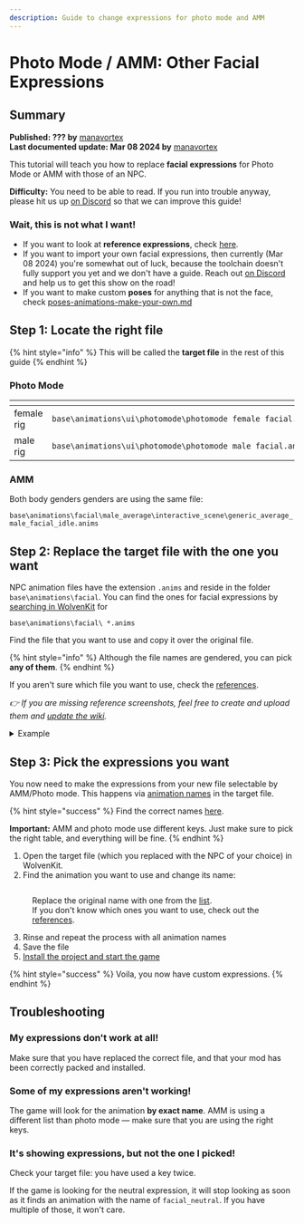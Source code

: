 ```yaml
---
description: Guide to change expressions for photo mode and AMM
---
```


# Photo Mode / AMM: Other Facial Expressions

## Summary <a href="#summary" id="summary"></a>

**Published: ??? by** [manavortex](https://app.gitbook.com/u/NfZBoxGegfUqB33J9HXuCs6PVaC3 "mention")\
**Last documented update: Mar 08 2024 by** [manavortex](https://app.gitbook.com/u/NfZBoxGegfUqB33J9HXuCs6PVaC3 "mention")

This tutorial will teach you how to replace **facial expressions** for Photo Mode or AMM with those of an NPC.&#x20;

**Difficulty:** You need to be able to read. If you run into trouble anyway, please hit us up [on Discord](https://discord.gg/redmodding) so that we can improve this guide!

### Wait, this is not what I want!

* If you want to look at **reference expressions**, check [here](../../references-lists-and-overviews/cheat-sheet-head/cheat-sheet-facial-expressions.md#expression-references-for-individual-npc-files).
* If you want to import your own facial expressions, then currently (Mar 08 2024) you're somewhat out of luck, because the toolchain doesn't fully support you yet and we don't have a guide. Reach out [on Discord](https://discord.gg/redmodding) and help us to get this show on the road!&#x20;
* If you want to make custom **poses** for anything that is not the face, check [poses-animations-make-your-own.md](poses-animations-make-your-own.md "mention")

## Step 1: Locate the right file

{% hint style="info" %}
This will be called the **target file** in the rest of this guide
{% endhint %}

### Photo Mode

<table data-header-hidden><thead><tr><th width="148"></th><th></th></tr></thead><tbody><tr><td>female rig</td><td><pre><code>base\animations\ui\photomode\photomode_female_facial.anims
</code></pre></td></tr><tr><td>male rig</td><td><pre><code>base\animations\ui\photomode\photomode_male_facial.anims
</code></pre></td></tr></tbody></table>

### AMM

Both body genders genders are using the same file:

`base\animations\facial\male_average\interactive_scene\generic_average_male_facial_idle.anims`

## Step 2: Replace the target file with the one you want

NPC animation files have the extension `.anims` and reside in the folder `base\animations\facial`. You can find the ones for facial expressions by [searching in WolvenKit](https://wiki.redmodding.org/wolvenkit/wolvenkit-app/usage/wolvenkit-search-finding-files) for

```
base\animations\facial\ *.anims
```

Find the file that you want to use and copy it over the original file.

{% hint style="info" %}
Although the file names are gendered, you can pick **any of them**.
{% endhint %}

&#x20;If you aren't sure which file you want to use, check the [references](../../references-lists-and-overviews/cheat-sheet-head/cheat-sheet-facial-expressions.md#expression-references-for-individual-npc-files).&#x20;

_👉 If you are missing reference screenshots, feel free to create and upload them and_ [_update the wiki_](https://app.gitbook.com/invite/-MP5ijqI11FeeX7c8-N8/H70HZBOeUulIpkQnBLK7)_._

<details>

<summary>Example</summary>

To put Rogue's facial expressions on a male V, you copy

```
base\animations\facial\main_characters\rogue\rogue_facial_idle_poses.anims
```

over your target file.

For photo mode:

```
base\animations\ui\photomode\photomode_male_facial.anims
```

For AMM:

```
base\animations\facial\male_average\interactive_scene\generic_average_male_facial_idle.anims
```

</details>

## Step 3: Pick the expressions you want

You now need to make the expressions from your new file selectable by AMM/Photo mode. This happens via [animation names](../../references-lists-and-overviews/cheat-sheet-head/cheat-sheet-facial-expressions.md#photo-mode) in the target file.&#x20;

{% hint style="success" %}
Find the correct names [here](../../references-lists-and-overviews/cheat-sheet-head/cheat-sheet-facial-expressions.md).

**Important:** AMM and photo mode use different keys. Just make sure to pick the right table, and everything will be fine.
{% endhint %}

1. Open the target file (which you replaced with the NPC of your choice) in WolvenKit.&#x20;
2. Find the animation you want to use and change its name:

<figure><img src="https://i.imgur.com/KYevLPa.png" alt=""><figcaption><p>Replace the original name with one from the <a href="../../references-lists-and-overviews/cheat-sheet-head/cheat-sheet-facial-expressions.md#photo-mode">list</a>. <br>If you don't know which ones you want to use, check out the <a href="../../references-lists-and-overviews/cheat-sheet-head/cheat-sheet-facial-expressions.md#expression-references-for-individual-npc-files">references</a>.</p></figcaption></figure>

3. Rinse and repeat the process with all animation names
4. Save the file
5. [Install the project and start the game](https://app.gitbook.com/s/-MP\_ozZVx2gRZUPXkd4r/wolvenkit-app/menu/toolbar#install-and-launch)

{% hint style="success" %}
Voila, you now have custom expressions.
{% endhint %}

## Troubleshooting

### My expressions don't work at all!

Make sure that you have replaced the correct file, and that your mod has been correctly packed and installed.

### Some of my expressions aren't working!

The game will look for the animation **by exact name**. AMM is using a different list than photo mode — make sure that you are using the right keys.

### It's showing expressions, but not the one I picked!

Check your target file: you have used a key twice.&#x20;

If the game is looking for the neutral expression, it will stop looking as soon as it finds an animation with the name of `facial_neutral`. If you have multiple of those, it won't care.
